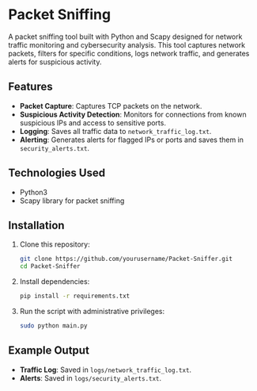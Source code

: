 # Packet Sniffing

A packet sniffing tool built with Python and Scapy designed for network traffic monitoring and cybersecurity analysis. This tool captures network packets, filters for specific conditions, logs network traffic, and generates alerts for suspicious activity.

## Features
- **Packet Capture**: Captures TCP packets on the network.
- **Suspicious Activity Detection**: Monitors for connections from known suspicious IPs and access to sensitive ports.
- **Logging**: Saves all traffic data to `network_traffic_log.txt`.
- **Alerting**: Generates alerts for flagged IPs or ports and saves them in `security_alerts.txt`.

## Technologies Used
- Python3
- Scapy library for packet sniffing

## Installation

1. Clone this repository:
    ```bash
    git clone https://github.com/yourusername/Packet-Sniffer.git
    cd Packet-Sniffer
    ```

2. Install dependencies:
    ```bash
    pip install -r requirements.txt
    ```

3. Run the script with administrative privileges:
    ```bash
    sudo python main.py
    ```

## Example Output

- **Traffic Log**: Saved in `logs/network_traffic_log.txt`.
- **Alerts**: Saved in `logs/security_alerts.txt`.

